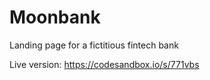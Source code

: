 # Moonbank
Landing page for a fictitious fintech bank

Live version: https://codesandbox.io/s/771vbs
